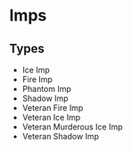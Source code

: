 # Imps
## Types

* Ice Imp
* Fire Imp
* Phantom Imp
* Shadow Imp
* Veteran Fire Imp
* Veteran Ice Imp
* Veteran Murderous Ice Imp
* Veteran Shadow Imp
